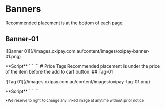 # Banners
Recommended placement is at the bottom of each page.
## Banner-01
<p>![Banner 01](//images.oxipay.com.au/content/images/oxipay-banner-01.png)</p>
**Script**
```
<script id="oxipay-banner" src="https://oxipay.com.au/widgets/register-interest-large.js"></script>
```
# Price Tags
Recommended placement is under the price of the item before the add to cart button.
## Tag-01
<p>![Tag 01](//images.oxipay.com.au/content/images/oxipay-tag-01.png)</p>
**Script**
```
<script id="oxipay-banner" src="https://oxipay.com.au/widgets/register-interest-small.js"></script>
```

<small>*We reserve to right to change any linked image at anytime without prior notice</small>